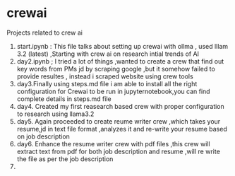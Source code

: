 # crewai
Projects related to crew ai

1. start.ipynb : This file talks about setting up crewai with ollma , used lllam 3.2 (latest) ,Starting with crew ai on research  intial trends of AI
2. day2.ipynb ; I tried a lot of things ,wanted to create a crew that find out key words from PMs jd by scraping google ,but it somehow failed to provide resultes , instead i scraped website using crew tools
3. day3.Finally using steps.md file i am able to install all the right configuration for Crewai to be run in jupyternotebook,you can find complete details in steps.md file
4. day4. Created my first reasearch based crew with proper configuration to research using llama3.2
5. day5. Again proceeded to create reume writer crew ,which takes your resume,jd in text file format ,analyzes it and re-write your resume based on job description
6. day6. Enhance the resume writer crew with pdf files ,this crew will extract text from pdf for both job description and resume ,will re write the file as per the job description
7. 
